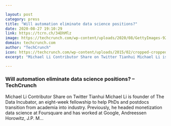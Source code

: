 ```yaml
---

layout: post
category: press
title: "Will automation eliminate data science positions?"
date: 2020-08-27 19:10:29
link: https://tcrn.ch/34DhMlz
image: https://techcrunch.com/wp-content/uploads/2020/08/GettyImages-926733736.jpg?w=710
domain: techcrunch.com
author: "TechCrunch"
icon: https://techcrunch.com/wp-content/uploads/2015/02/cropped-cropped-favicon-gradient.png?w=180
excerpt: "Michael Li Contributor Share on Twitter Tianhui Michael Li is founder of The Data Incubator, an eight-week fellowship to help PhDs and postdocs transition from academia into industry. Previously, he headed monetization data science at Foursquare and has worked at Google, Andreessen Horowitz, J.P. M…"

---
```


### Will automation eliminate data science positions? – TechCrunch

Michael Li Contributor Share on Twitter Tianhui Michael Li is founder of The Data Incubator, an eight-week fellowship to help PhDs and postdocs transition from academia into industry. Previously, he headed monetization data science at Foursquare and has worked at Google, Andreessen Horowitz, J.P. M…